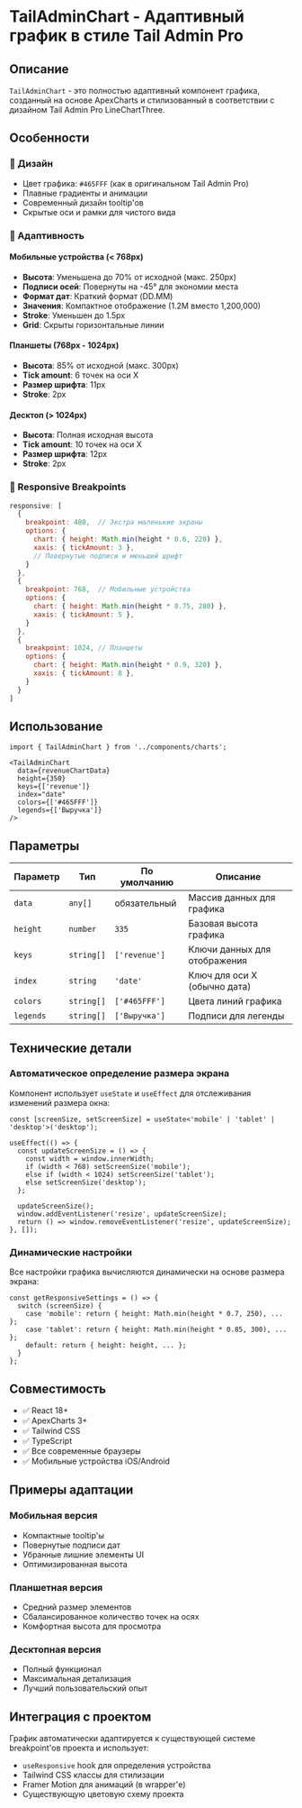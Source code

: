 # TailAdminChart - Адаптивный график в стиле Tail Admin Pro

## Описание

`TailAdminChart` - это полностью адаптивный компонент графика, созданный на основе ApexCharts и стилизованный в соответствии с дизайном Tail Admin Pro LineChartThree.

## Особенности

### 🎨 Дизайн
- Цвет графика: `#465FFF` (как в оригинальном Tail Admin Pro)
- Плавные градиенты и анимации
- Современный дизайн tooltip'ов
- Скрытые оси и рамки для чистого вида

### 📱 Адаптивность

#### Мобильные устройства (< 768px)
- **Высота**: Уменьшена до 70% от исходной (макс. 250px)
- **Подписи осей**: Повернуты на -45° для экономии места
- **Формат дат**: Краткий формат (DD.MM)
- **Значения**: Компактное отображение (1.2М вместо 1,200,000)
- **Stroke**: Уменьшен до 1.5px
- **Grid**: Скрыты горизонтальные линии

#### Планшеты (768px - 1024px)
- **Высота**: 85% от исходной (макс. 300px)
- **Tick amount**: 6 точек на оси X
- **Размер шрифта**: 11px
- **Stroke**: 2px

#### Десктоп (> 1024px)
- **Высота**: Полная исходная высота
- **Tick amount**: 10 точек на оси X
- **Размер шрифта**: 12px
- **Stroke**: 2px

### 🔧 Responsive Breakpoints

```javascript
responsive: [
  {
    breakpoint: 480,  // Экстра маленькие экраны
    options: {
      chart: { height: Math.min(height * 0.6, 220) },
      xaxis: { tickAmount: 3 },
      // Повернутые подписи и меньший шрифт
    }
  },
  {
    breakpoint: 768,  // Мобильные устройства
    options: {
      chart: { height: Math.min(height * 0.75, 280) },
      xaxis: { tickAmount: 5 },
    }
  },
  {
    breakpoint: 1024, // Планшеты
    options: {
      chart: { height: Math.min(height * 0.9, 320) },
      xaxis: { tickAmount: 8 },
    }
  }
]
```

## Использование

```tsx
import { TailAdminChart } from '../components/charts';

<TailAdminChart
  data={revenueChartData}
  height={350}
  keys={['revenue']}
  index="date"
  colors={['#465FFF']}
  legends={['Выручка']}
/>
```

## Параметры

| Параметр | Тип | По умолчанию | Описание |
|----------|-----|--------------|----------|
| `data` | `any[]` | обязательный | Массив данных для графика |
| `height` | `number` | `335` | Базовая высота графика |
| `keys` | `string[]` | `['revenue']` | Ключи данных для отображения |
| `index` | `string` | `'date'` | Ключ для оси X (обычно дата) |
| `colors` | `string[]` | `['#465FFF']` | Цвета линий графика |
| `legends` | `string[]` | `['Выручка']` | Подписи для легенды |

## Технические детали

### Автоматическое определение размера экрана
Компонент использует `useState` и `useEffect` для отслеживания изменений размера окна:

```tsx
const [screenSize, setScreenSize] = useState<'mobile' | 'tablet' | 'desktop'>('desktop');

useEffect(() => {
  const updateScreenSize = () => {
    const width = window.innerWidth;
    if (width < 768) setScreenSize('mobile');
    else if (width < 1024) setScreenSize('tablet');
    else setScreenSize('desktop');
  };
  
  updateScreenSize();
  window.addEventListener('resize', updateScreenSize);
  return () => window.removeEventListener('resize', updateScreenSize);
}, []);
```

### Динамические настройки
Все настройки графика вычисляются динамически на основе размера экрана:

```tsx
const getResponsiveSettings = () => {
  switch (screenSize) {
    case 'mobile': return { height: Math.min(height * 0.7, 250), ... };
    case 'tablet': return { height: Math.min(height * 0.85, 300), ... };
    default: return { height: height, ... };
  }
};
```

## Совместимость

- ✅ React 18+
- ✅ ApexCharts 3+
- ✅ Tailwind CSS
- ✅ TypeScript
- ✅ Все современные браузеры
- ✅ Мобильные устройства iOS/Android

## Примеры адаптации

### Мобильная версия
- Компактные tooltip'ы
- Повернутые подписи дат
- Убранные лишние элементы UI
- Оптимизированная высота

### Планшетная версия
- Средний размер элементов
- Сбалансированное количество точек на осях
- Комфортная высота для просмотра

### Десктопная версия
- Полный функционал
- Максимальная детализация
- Лучший пользовательский опыт

## Интеграция с проектом

График автоматически адаптируется к существующей системе breakpoint'ов проекта и использует:

- `useResponsive` hook для определения устройства
- Tailwind CSS классы для стилизации
- Framer Motion для анимаций (в wrapper'е)
- Существующую цветовую схему проекта 